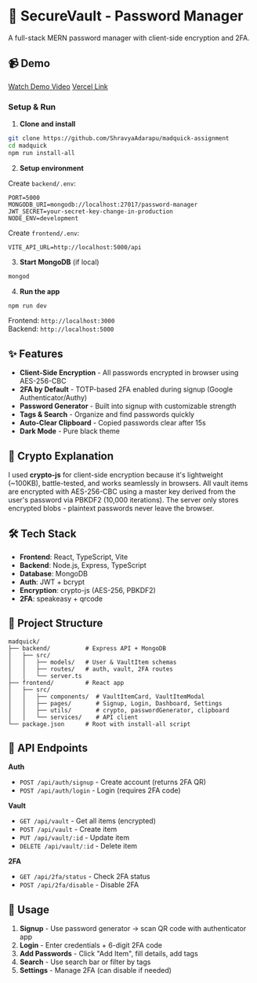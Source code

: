 # 🔐 SecureVault - Password Manager

A full-stack MERN password manager with client-side encryption and 2FA.

## 📹 Demo

[Watch Demo Video](YOUR_VIDEO_LINK_HERE)
[Vercel Link]()

### Setup & Run

1. **Clone and install**
```bash
git clone https://github.com/ShravyaAdarapu/madquick-assignment
cd madquick
npm run install-all
```

2. **Setup environment**

Create `backend/.env`:
```env
PORT=5000
MONGODB_URI=mongodb://localhost:27017/password-manager
JWT_SECRET=your-secret-key-change-in-production
NODE_ENV=development
```

Create `frontend/.env`:
```env
VITE_API_URL=http://localhost:5000/api
```

3. **Start MongoDB** (if local)
```bash
mongod
```

4. **Run the app**
```bash
npm run dev
```

Frontend: `http://localhost:3000`  
Backend: `http://localhost:5000`

## ✨ Features

- **Client-Side Encryption** - All passwords encrypted in browser using AES-256-CBC
- **2FA by Default** - TOTP-based 2FA enabled during signup (Google Authenticator/Authy)
- **Password Generator** - Built into signup with customizable strength
- **Tags & Search** - Organize and find passwords quickly
- **Auto-Clear Clipboard** - Copied passwords clear after 15s
- **Dark Mode** - Pure black theme

## 🔐 Crypto Explanation

I used **crypto-js** for client-side encryption because it's lightweight (~100KB), battle-tested, and works seamlessly in browsers. All vault items are encrypted with AES-256-CBC using a master key derived from the user's password via PBKDF2 (10,000 iterations). The server only stores encrypted blobs - plaintext passwords never leave the browser.

## 🛠️ Tech Stack

- **Frontend**: React, TypeScript, Vite
- **Backend**: Node.js, Express, TypeScript
- **Database**: MongoDB
- **Auth**: JWT + bcrypt
- **Encryption**: crypto-js (AES-256, PBKDF2)
- **2FA**: speakeasy + qrcode

## 📁 Project Structure

```
madquick/
├── backend/          # Express API + MongoDB
│   ├── src/
│   │   ├── models/   # User & VaultItem schemas
│   │   ├── routes/   # auth, vault, 2FA routes
│   │   └── server.ts
├── frontend/         # React app
│   ├── src/
│   │   ├── components/  # VaultItemCard, VaultItemModal
│   │   ├── pages/       # Signup, Login, Dashboard, Settings
│   │   ├── utils/       # crypto, passwordGenerator, clipboard
│   │   └── services/    # API client
└── package.json      # Root with install-all script
```

## 🔧 API Endpoints

**Auth**
- `POST /api/auth/signup` - Create account (returns 2FA QR)
- `POST /api/auth/login` - Login (requires 2FA code)

**Vault**
- `GET /api/vault` - Get all items (encrypted)
- `POST /api/vault` - Create item
- `PUT /api/vault/:id` - Update item
- `DELETE /api/vault/:id` - Delete item

**2FA**
- `GET /api/2fa/status` - Check 2FA status
- `POST /api/2fa/disable` - Disable 2FA

## 📝 Usage

1. **Signup** - Use password generator → scan QR code with authenticator app
2. **Login** - Enter credentials + 6-digit 2FA code
3. **Add Passwords** - Click "Add Item", fill details, add tags
4. **Search** - Use search bar or filter by tags
5. **Settings** - Manage 2FA (can disable if needed)
